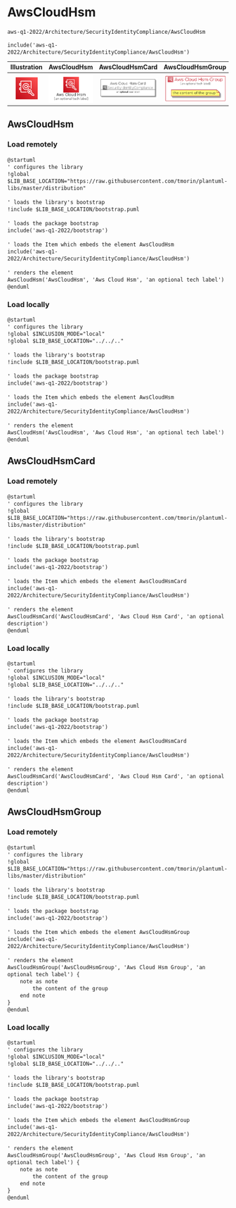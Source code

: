 # AwsCloudHsm


```text
aws-q1-2022/Architecture/SecurityIdentityCompliance/AwsCloudHsm
```

```text
include('aws-q1-2022/Architecture/SecurityIdentityCompliance/AwsCloudHsm')
```



| Illustration | AwsCloudHsm | AwsCloudHsmCard | AwsCloudHsmGroup |
| :---: | :---: | :---: | :---: |
| ![illustration for Illustration](../../../aws-q1-2022/Architecture/SecurityIdentityCompliance/AwsCloudHsm.png) | ![illustration for AwsCloudHsm](../../../aws-q1-2022/Architecture/SecurityIdentityCompliance/AwsCloudHsm.Local.png) | ![illustration for AwsCloudHsmCard](../../../aws-q1-2022/Architecture/SecurityIdentityCompliance/AwsCloudHsmCard.Local.png) | ![illustration for AwsCloudHsmGroup](../../../aws-q1-2022/Architecture/SecurityIdentityCompliance/AwsCloudHsmGroup.Local.png) |




## AwsCloudHsm

### Load remotely
```plantuml
@startuml
' configures the library
!global $LIB_BASE_LOCATION="https://raw.githubusercontent.com/tmorin/plantuml-libs/master/distribution"

' loads the library's bootstrap
!include $LIB_BASE_LOCATION/bootstrap.puml

' loads the package bootstrap
include('aws-q1-2022/bootstrap')

' loads the Item which embeds the element AwsCloudHsm
include('aws-q1-2022/Architecture/SecurityIdentityCompliance/AwsCloudHsm')

' renders the element
AwsCloudHsm('AwsCloudHsm', 'Aws Cloud Hsm', 'an optional tech label')
@enduml
```

### Load locally
```plantuml
@startuml
' configures the library
!global $INCLUSION_MODE="local"
!global $LIB_BASE_LOCATION="../../.."

' loads the library's bootstrap
!include $LIB_BASE_LOCATION/bootstrap.puml

' loads the package bootstrap
include('aws-q1-2022/bootstrap')

' loads the Item which embeds the element AwsCloudHsm
include('aws-q1-2022/Architecture/SecurityIdentityCompliance/AwsCloudHsm')

' renders the element
AwsCloudHsm('AwsCloudHsm', 'Aws Cloud Hsm', 'an optional tech label')
@enduml
```

## AwsCloudHsmCard

### Load remotely
```plantuml
@startuml
' configures the library
!global $LIB_BASE_LOCATION="https://raw.githubusercontent.com/tmorin/plantuml-libs/master/distribution"

' loads the library's bootstrap
!include $LIB_BASE_LOCATION/bootstrap.puml

' loads the package bootstrap
include('aws-q1-2022/bootstrap')

' loads the Item which embeds the element AwsCloudHsmCard
include('aws-q1-2022/Architecture/SecurityIdentityCompliance/AwsCloudHsm')

' renders the element
AwsCloudHsmCard('AwsCloudHsmCard', 'Aws Cloud Hsm Card', 'an optional description')
@enduml
```

### Load locally
```plantuml
@startuml
' configures the library
!global $INCLUSION_MODE="local"
!global $LIB_BASE_LOCATION="../../.."

' loads the library's bootstrap
!include $LIB_BASE_LOCATION/bootstrap.puml

' loads the package bootstrap
include('aws-q1-2022/bootstrap')

' loads the Item which embeds the element AwsCloudHsmCard
include('aws-q1-2022/Architecture/SecurityIdentityCompliance/AwsCloudHsm')

' renders the element
AwsCloudHsmCard('AwsCloudHsmCard', 'Aws Cloud Hsm Card', 'an optional description')
@enduml
```

## AwsCloudHsmGroup

### Load remotely
```plantuml
@startuml
' configures the library
!global $LIB_BASE_LOCATION="https://raw.githubusercontent.com/tmorin/plantuml-libs/master/distribution"

' loads the library's bootstrap
!include $LIB_BASE_LOCATION/bootstrap.puml

' loads the package bootstrap
include('aws-q1-2022/bootstrap')

' loads the Item which embeds the element AwsCloudHsmGroup
include('aws-q1-2022/Architecture/SecurityIdentityCompliance/AwsCloudHsm')

' renders the element
AwsCloudHsmGroup('AwsCloudHsmGroup', 'Aws Cloud Hsm Group', 'an optional tech label') {
    note as note
        the content of the group
    end note
}
@enduml
```

### Load locally
```plantuml
@startuml
' configures the library
!global $INCLUSION_MODE="local"
!global $LIB_BASE_LOCATION="../../.."

' loads the library's bootstrap
!include $LIB_BASE_LOCATION/bootstrap.puml

' loads the package bootstrap
include('aws-q1-2022/bootstrap')

' loads the Item which embeds the element AwsCloudHsmGroup
include('aws-q1-2022/Architecture/SecurityIdentityCompliance/AwsCloudHsm')

' renders the element
AwsCloudHsmGroup('AwsCloudHsmGroup', 'Aws Cloud Hsm Group', 'an optional tech label') {
    note as note
        the content of the group
    end note
}
@enduml
```

